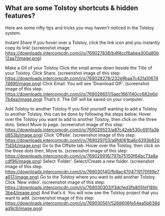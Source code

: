 ## What are some Tolstoy shortcuts & hidden features?

Here are some nifty tips and tricks you may haven't noticed in the Tolstoy system.

Instant Share 
If you hover over a Tolstoy, click the link icon and you instantly copy its link! (screenshot image: https://downloads.intercomcdn.com/i/o/769027838/b4f4ccf6abea300a80b12aa7/image.png) 


Make a Gif of your Tolstoy 
Click the small arrow down beside the Title of your Tolstoy.
Click Share. (screenshot image of this step: https://downloads.intercomcdn.com/i/o/769028278/232e9baa7c42fa106747469f/image.png) 
Click Email. You will see ‘Download GIF’. (screenshot image of this step: https://downloads.intercomcdn.com/i/o/769028651/5aec1661140cc682e6d7b4ea/image.png) 
That’s it. The GIF will be saved on your computer.


Add Tolstoy to another Tolstoy
If you find yourself wanting to add a Tolstoy to another Tolstoy, this can be done by following the steps below. 
Hover over the Tolstoy you want to add to another Tolstoy, then click on the three dots. Select Move to page. (screenshot image of this step: https://downloads.intercomcdn.com/i/o/769029523/a87c42eb530c6911a3bd853b/image.png) 
Click ‘Offsite’. (screenshot image of this step: https://downloads.intercomcdn.com/i/o/769029703/a9fd061ba6c6393b82d11d34/image.png) 
Go to the Offsite tab. Hover over the Tolstoy, then click on the three dots then, Move to. (screenshot image of this step: https://downloads.intercomcdn.com/i/o/769029916/797b75150f64bc73a8acdf96/image.png) 
Select ‘Folder’. 
Select/Create a new folder. (screenshot image of this step: https://downloads.intercomcdn.com/i/o/769030140/fb8ac4704719170f99e7a617/image.png) 
Go to the Tolstoy where you want to add another Tolstoy. Click ‘New video’. (screenshot image of this step: https://downloads.intercomcdn.com/i/o/769030303/f3dcfed3fb805fef189c3be4/image.png) 
 And that’s it. You will now see the Tolstoy project that you want to add. (screenshot image of this step: https://downloads.intercomcdn.com/i/o/769030561/5268606fe54ea5b638dad9c9/image.png) 
